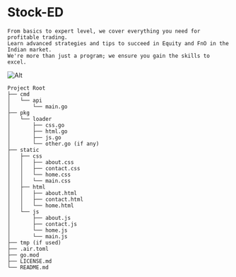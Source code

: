 # Stock-ED
```
From basics to expert level, we cover everything you need for profitable trading. 
Learn advanced strategies and tips to succeed in Equity and FnO in the Indian market.
We're more than just a program; we ensure you gain the skills to excel. 
```
![Alt](https://repobeats.axiom.co/api/embed/391f461b561ce25e9f54553855c761af0f121eeb.svg "Repobeats analytics image")

```
Project Root
├── cmd
│   └── api
│       └── main.go
├── pkg
│   └── loader
│       ├── css.go
│       ├── html.go
│       ├── js.go
│       └── other.go (if any)
├── static
│   ├── css
│   │   ├── about.css
│   │   ├── contact.css
│   │   └── home.css
│   │   └── main.css
│   ├── html
│   │   ├── about.html
│   │   ├── contact.html
│   │   └── home.html
│   └── js
│       ├── about.js
│       ├── contact.js
│       └── home.js
│       └── main.js
├── tmp (if used)
├── .air.toml
├── go.mod
├── LICENSE.md
└── README.md

```